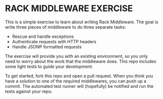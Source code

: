 RACK MIDDLEWARE EXERCISE
========================

This is a simple exercise to learn about writing Rack Middleware. The goal is
write three pieces of middleware to do three separate tasks:

  - Rescue and handle exceptions
  - Authenticate requests with HTTP headers
  - Handle JSONP formatted requests

The exercise will provide you with an existing environment, so you only need to
worry about the work that the middleware does. This repo includes some light
tests to guide your development.

To get started, fork this repo and open a pull request. When you think you have
a solution to one of the required middlewares, you can push up a commit. The
automated test runner will (hopefully) be notified and run the tests against
your repo.
